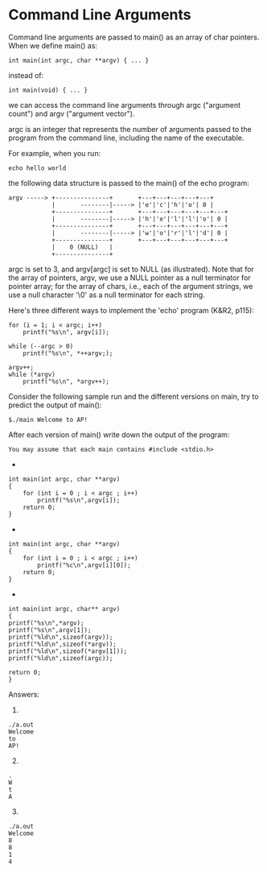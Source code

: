 # **Command Line Arguments**


Command line arguments are passed to main() as an array of char pointers.
When we define main() as:

    int main(int argc, char **argv) { ... }

instead of:

    int main(void) { ... }

we can access the command line arguments through argc ("argument count") and
argv ("argument vector").

argc is an integer that represents the number of arguments passed to the program
from the command line, including the name of the executable.

For example, when you run:

    echo hello world

the following data structure is passed to the main() of the echo program:

    argv -----> +---------------+       +---+---+---+---+---+
                |       --------|-----> |'e'|'c'|'h'|'o'| 0 |
                +---------------+       +---+---+---+---+---+---+
                |       --------|-----> |'h'|'e'|'l'|'l'|'o'| 0 |
                +---------------+       +---+---+---+---+---+---+
                |       --------|-----> |'w'|'o'|'r'|'l'|'d'| 0 |
                +---------------+       +---+---+---+---+---+---+
                |    0 (NULL)   |
                +---------------+

argc is set to 3, and argv[argc] is set to NULL (as illustrated).
Note that for the array of pointers, argv, we use a NULL pointer as a null
terminator for pointer array; for the array of chars, i.e., each of the argument
strings, we use a null character '\0' as a null terminator for each string.

Here's three different ways to implement the 'echo' program (K&R2, p115):

    for (i = 1; i < argc; i++)
        printf("%s\n", argv[i]);

    while (--argc > 0)
        printf("%s\n", *++argv;);

    argv++;
    while (*argv)
        printf("%s\n", *argv++);
        
        
Consider the following sample run and the different versions on main,
try to predict the output of main():

    $./main Welcome to AP!

After each version of main() write down the output of the program:

`You may assume that each main contains #include <stdio.h>`

-

    int main(int argc, char **argv)
    {
        for (int i = 0 ; i < argc ; i++)
            printf("%s\n",argv[i]);
        return 0;
    }
    
-

    int main(int argc, char **argv)
    {
        for (int i = 0 ; i < argc ; i++)
            printf("%c\n",argv[i][0]);
        return 0;
    }

-

    int main(int argc, char** argv)
    {
    printf("%s\n",*argv);
    printf("%s\n",argv[1]);
    printf("%ld\n",sizeof(argv));
    printf("%ld\n",sizeof(*argv));
    printf("%ld\n",sizeof(*argv[1]));
    printf("%ld\n",sizeof(argc));
    
    return 0;
    }
    
    
Answers:

1.

    ./a.out
    Welcome
    to
    AP!

2.
    
    .
    W
    t
    A
    
3.

    ./a.out
    Welcome
    8
    8
    1
    4
